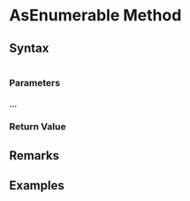 # AsEnumerable Method



## Syntax
```
```

### Parameters

#### ...


### Return Value



## Remarks



## Examples

